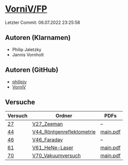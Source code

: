 # [VorniV/FP](https://github.com/VorniV/FP)

Letzter Commit: 06.07.2022 23:25:58

## Autoren (Klarnamen)
- Philip Jaletzky
- Jannis Vornholt

## Autoren (GitHub)
- [philipjy](https://github.com/philipjy)
- [VorniV](https://github.com/VorniV)

## Versuche

|       Versuch        |                                              Ordner                                              |                                                                 PDFs                                                                  |
|----------------------|--------------------------------------------------------------------------------------------------|---------------------------------------------------------------------------------------------------------------------------------------|
|[27](../../versuch/27)|[V27_Zeeman](https://github.com/VorniV/FP/tree/main/V27_Zeeman)                                   |–                                                                                                                                      |
|[44](../../versuch/44)|[V44_Röntgenreflektometrie](https://github.com/VorniV/FP/tree/main/V44_R%C3%B6ntgenreflektometrie)|[main.pdf](https://docs.google.com/viewer?url=https://raw.githubusercontent.com/VorniV/FP/main/V44_R%C3%B6ntgenreflektometrie/main.pdf)|
|[46](../../versuch/46)|[V46_Faraday](https://github.com/VorniV/FP/tree/main/V46_Faraday)                                 |–                                                                                                                                      |
|[61](../../versuch/61)|[V61_HeNe-Laser](https://github.com/VorniV/FP/tree/main/V61_HeNe-Laser)                           |[main.pdf](https://docs.google.com/viewer?url=https://raw.githubusercontent.com/VorniV/FP/main/V61_HeNe-Laser/build/main.pdf)          |
|[70](../../versuch/70)|[V70_Vakuumversuch](https://github.com/VorniV/FP/tree/main/V70_Vakuumversuch)                     |[main.pdf](https://docs.google.com/viewer?url=https://raw.githubusercontent.com/VorniV/FP/main/V70_Vakuumversuch/build/main.pdf)       |
